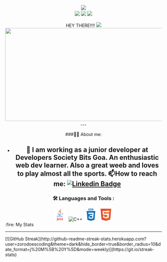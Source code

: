 <div id="header" align="center">
  <img src=https://media.giphy.com/media/M9gbBd9nbDrOTu1Mqx/giphy.gif width="200"/>
</div>
<div id="badges" align="center">
  <img src=https://img.shields.io/badge/LinkedIn-blue?logo=linkedin&logoColor=white&style=for-the-badge/>
  <img src=https://img.shields.io/badge/Youtube-red?logo=youtube&logoColor=red&style=for-the-badge/>
 <img src= https://img.shields.io/badge/Twitter-blue?logo=twitter&logoColor=blue&style=for-the-badge/>
  </div>
  <div id="counter" align="center" />
<img src="https://komarev.com/ghpvc/?username=zorodoescoding&style=flat-square&color=blue" alt=""/>
  </div>
  <div id="bye" align="center" />
  HEY THERE!!!!
  <img src=https://media.giphy.com/media/hvRJCLFzcasrR4ia7z/giphy.gif width="30px" />
  </div>
  <div align="center">
  <img src="https://media.giphy.com/media/dWesBcTLavkZuG35MI/giphy.gif" width="600" height="300"/>
</div>
<div align="center">
---


###:man_technologist: About me:

- :telescope: I am working as a junior developer at Developers Society Bits Goa.
An enthusiastic web dev learner. Also a great weeb and loves to play almost all the sports.
:mailbox:How to reach me: [![Linkedin Badge](https://img.shields.io/badge/-ZORO-green?style=flat&logo=Linkedin&logoColor=white)](https://www.linkedin.com/in/om-patil-b0b4751b0)
  ---

### :hammer_and_wrench: Languages and Tools :
  <div>
  <img src="https://github.com/devicons/devicon/blob/master/icons/java/java-original-wordmark.svg" title="Java" alt="Java" width="40" height="40"/>&nbsp;
  <img src="https://raw.githubusercontent.com/isocpp/logos/master/cpp_logo.png" title="C++" alt="C++" width="40" height="40"/>&nbsp;
  <img src="https://github.com/devicons/devicon/blob/master/icons/css3/css3-plain-wordmark.svg"  title="CSS3" alt="CSS" width="40" height="40"/>&nbsp;
  <img src="https://github.com/devicons/devicon/blob/master/icons/html5/html5-original.svg" title="HTML5" alt="HTML" width="40" height="40"/>&nbsp;
 
</div>
</div>
<div>
:fire:  My Stats
<hr>
<div>
[![GitHub Streak](http://github-readme-streak-stats.herokuapp.com?user=zorodoescoding&theme=dark&hide_border=true&border_radius=10&date_format=j%20M%5B%20Y%5D&mode=weekly)](https://git.io/streak-stats)
</div>
